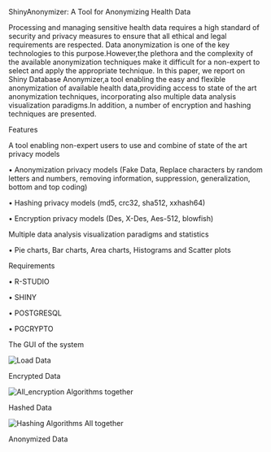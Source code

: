ShinyAnonymizer: A Tool for Anonymizing Health Data

Processing and managing sensitive health data requires a high standard of security and privacy measures to ensure that all ethical and legal requirements are respected. Data anonymization is one of the key technologies to this purpose.However,the plethora and the complexity of the available anonymization techniques make it difficult for a non-expert to select and apply the appropriate technique. In this paper, we report on Shiny Database Anonymizer,a tool enabling the easy and flexible anonymization of available health data,providing access to state of the art anonymization techniques, incorporating also multiple data analysis visualization paradigms.In addition, a number of encryption and hashing techniques are presented.   


Features

A tool enabling non-expert users to use and combine of state of the art privacy models

 •	Anonymization privacy models (Fake Data, Replace characters by random letters and numbers, removing information, suppression, generalization, bottom and top coding)
 
 •	Hashing privacy models (md5, crc32, sha512, xxhash64)
 
 •	Encryption privacy models (Des, X-Des, Aes-512, blowfish)
 
 
Multiple data analysis visualization paradigms and statistics
  
 • 	Pie charts, Bar charts, Area charts, Histograms and Scatter plots 
 
 
Requirements

•	R-STUDIO

•	SHINY

•	POSTGRESQL

•	PGCRYPTO

The GUI of the system

![Load Data](https://user-images.githubusercontent.com/47419196/65087774-9e571980-d9bf-11e9-9473-ba93d5991cd4.jpg)

Encrypted Data

![All_encryption Algorithms together](https://user-images.githubusercontent.com/47419196/65088223-30135680-d9c1-11e9-938e-d09f9a64fb27.jpg)


Hashed Data

![Hashing Algorithms All together](https://user-images.githubusercontent.com/47419196/65088372-c9426d00-d9c1-11e9-8081-41823373503a.jpg)

Anonymized Data








